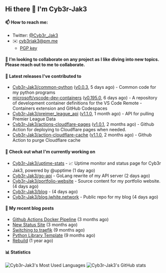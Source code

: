 ## Hi there 👋 I'm Cyb3r-Jak3

#### 📫 How to reach me:
  - Twitter: [@Cyb3r_Jak3](https://twitter.com/Cyb3r_Jak3)
  - ✉️ cyb3rjak3@pm.me
    - [PGP key](https://gist.githubusercontent.com/Cyb3r-Jak3/d1068b61b50239b171faf018a0269f67/raw/b876db002e6b0630795382c0b9134771ffa5fe3a/cyb3rjak3@pm.me.asc)


#### 👯 I’m looking to collaborate on any project as I like diving into new topics. Please reach out to me to collaborate.


#### 🔭 Latest releases I've contributed to

- [Cyb3r-Jak3/common-python](https://github.com/Cyb3r-Jak3/common-python) ([v0.0.3](https://github.com/Cyb3r-Jak3/common-python/releases/tag/v0.0.3), 5 days ago) - Common code for my python programs
- [microsoft/vscode-dev-containers](https://github.com/microsoft/vscode-dev-containers) ([v0.195.0](https://github.com/microsoft/vscode-dev-containers/releases/tag/v0.195.0), 6 days ago) - A repository of development container definitions for the VS Code Remote - Containers extension and GitHub Codespaces
- [Cyb3r-Jak3/preimer_league_api](https://github.com/Cyb3r-Jak3/preimer_league_api) ([v1.1.0](https://github.com/Cyb3r-Jak3/preimer_league_api/releases/tag/v1.1.0), 1 month ago) - API for pulling Premier League Data
- [Cyb3r-Jak3/actions-cloudflare-pages](https://github.com/Cyb3r-Jak3/actions-cloudflare-pages) ([v1.0.1](https://github.com/Cyb3r-Jak3/actions-cloudflare-pages/releases/tag/v1.0.1), 2 months ago) - Github Action for deploying to Cloudflare pages when needed.
- [Cyb3r-Jak3/action-cloudflare-cache](https://github.com/Cyb3r-Jak3/action-cloudflare-cache) ([v1.1.0](https://github.com/Cyb3r-Jak3/action-cloudflare-cache/releases/tag/v1.1.0), 2 months ago) - Github Action to purge Cloudflare cache

#### 👷 Check out what I'm currently working on

- [Cyb3r-Jak3/uptime-stats](https://github.com/Cyb3r-Jak3/uptime-stats) - 📈 Uptime monitor and status page for Cyb3r Jak3, powered by @upptime (1 day ago)
- [Cyb3r-Jak3/go-api](https://github.com/Cyb3r-Jak3/go-api) - GoLang rewrite of my API server (2 days ago)
- [Cyb3r-Jak3/portfolio-website](https://github.com/Cyb3r-Jak3/portfolio-website) - Source content for my portfolio website. (4 days ago)
- [Cyb3r-Jak3/blog](https://github.com/Cyb3r-Jak3/blog) -  (4 days ago)
- [Cyb3r-Jak3/blog.jwhite.network](https://github.com/Cyb3r-Jak3/blog.jwhite.network) - Public repo for my blog (4 days ago)

#### 📜 My recent blog posts

- [Github Actions Docker Pipeline](https://blog.jwhite.network/Github-Action-Docker/) (3 months ago)
- [New Status Site](https://blog.jwhite.network/New-Status-Site/) (3 months ago)
- [Switching to traefik](https://blog.jwhite.network/Traefik/) (9 months ago)
- [Python Library Template](https://blog.jwhite.network/Python-Template/) (9 months ago)
- [Rebuild](https://blog.jwhite.network/Rebuild/) (1 year ago)


#### 📊 Statistics
![Cyb3r-Jak3's Most Used Languages](https://github-readme-stats.vercel.app/api/top-langs/?username=Cyb3r-Jak3&theme=cobalt&hide=css,html,scss)
![Cyb3r-Jak3's GitHub stats](https://github-readme-stats.vercel.app/api?username=Cyb3r-Jak3&count_private=true&show_icons=true&theme=cobalt&line_height=40)
